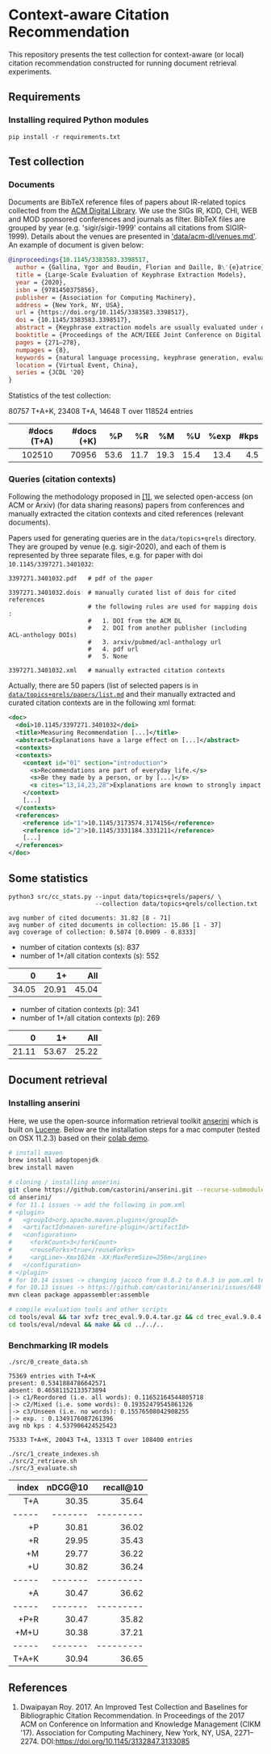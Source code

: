 # Context-aware Citation Recommendation

This repository presents the test collection for context-aware (or local)
citation recommendation constructed for running document retrieval experiments.

## Requirements

### Installing required Python modules 

```
pip install -r requirements.txt 
```

## Test collection

### Documents 

Documents are BibTeX reference files of papers about IR-related topics collected from the [ACM Digital Library](https://dl.acm.org/). We use the SIGs IR, KDD, CHI, WEB and MOD sponsored conferences and journals as filter. BibTeX files are grouped by year (e.g. 'sigir/sigir-1999' contains all citations from SIGIR-1999). Details about the venues are presented in ['data/acm-dl/venues.md'](venues). An example of document is given below:

```bibtex
@inproceedings{10.1145/3383583.3398517,
  author = {Gallina, Ygor and Boudin, Florian and Daille, B\'{e}atrice},
  title = {Large-Scale Evaluation of Keyphrase Extraction Models},
  year = {2020},
  isbn = {9781450375856},
  publisher = {Association for Computing Machinery},
  address = {New York, NY, USA},
  url = {https://doi.org/10.1145/3383583.3398517},
  doi = {10.1145/3383583.3398517},
  abstract = {Keyphrase extraction models are usually evaluated under different, not directly comparable, experimental setups. [...]},
  booktitle = {Proceedings of the ACM/IEEE Joint Conference on Digital Libraries in 2020},
  pages = {271–278},
  numpages = {8},
  keywords = {natural language processing, keyphrase generation, evaluation},
  location = {Virtual Event, China},
  series = {JCDL '20}
}
```

Statistics of the test collection:

80757 T+A+K, 23408 T+A, 14648 T over 118524 entries

| #docs (T+A) | #docs (+K) |   %P |   %R |   %M |   %U | %exp | #kps |
| -----------:| ----------:| ----:| ----:| ----:| ----:| ----:| ----:|
|      102510 |      70956 | 53.6 | 11.7 | 19.3 | 15.4 | 13.4 |  4.5 |

### Queries (citation contexts)

Following the methodology proposed in [[1]](https://doi.org/10.1145/3132847.3133085), 
we selected open-access (on ACM or Arxiv) (for data sharing reasons) papers from 
conferences and manually extracted the citation contexts and cited references (relevant
documents).

Papers used for generating queries are in the `data/topics+qrels`
directory. They are grouped by venue (e.g. sigir-2020), and each of
them is represented by three separate files, e.g. for paper with
doi `10.1145/3397271.3401032`:

```
3397271.3401032.pdf   # pdf of the paper

3397271.3401032.dois  # manually curated list of dois for cited references
                      # the following rules are used for mapping dois :
                      #   1. DOI from the ACM DL
                      #   2. DOI from another publisher (including ACL-anthology DOIs)
                      #   3. arxiv/pubmed/acl-anthology url
                      #   4. pdf url
                      #   5. None

3397271.3401032.xml   # manually extracted citation contexts
```

Actually, there are 50 papers (list of selected papers is in 
[`data/topics+qrels/papers/list.md`](data/topics+qrels/papers/list.md) and
their manually extracted and curated citation contexts are in the
following xml format:

```xml
<doc>
  <doi>10.1145/3397271.3401032</doi>
  <title>Measuring Recommendation [...]</title>
  <abstract>Explanations have a large effect on [...]</abstract>
  <contexts>
  <contexts>
    <context id="01" section="introduction">
      <s>Recommendations are part of everyday life.</s>
      <s>Be they made by a person, or by [...]</s>
      <s cites="13,14,23,28">Explanations are known to strongly impact how the recipient of a recommendation responds [13, 14, 23, 28], yet the effect is still not well understood.</s>
    </context>
    [...]
  </contexts>
  <references>
    <reference id="1">10.1145/3173574.3174156</reference>
    <reference id="2">10.1145/3331184.3331211</reference>
    [...]
  </references>
</doc>
```

## Some statistics

```
python3 src/cc_stats.py --input data/topics+qrels/papers/ \
                        --collection data/topics+qrels/collection.txt

avg number of cited documents: 31.82 [8 - 71]
avg number of cited documents in collection: 15.86 [1 - 37]
avg coverage of collection: 0.5074 [0.0909 - 0.8333]
```

- number of citation contexts (s): 837
- number of 1+/all citation contexts (s): 552

|     0 |    1+ |   All |
| -----:| -----:| -----:|
| 34.05 | 20.91 | 45.04 |

- number of citation contexts (p): 341
- number of 1+/all citation contexts (p): 269

|     0 |    1+ |   All |
| -----:| -----:| -----:|
| 21.11 | 53.67 | 25.22 |

## Document retrieval

### Installing anserini

Here, we use the open-source information retrieval toolkit 
[anserini](http://anserini.io/) which is built on 
[Lucene](https://lucene.apache.org/).
Below are the installation steps for a mac computer (tested on OSX 11.2.3) based
on their [colab demo](https://colab.research.google.com/drive/1s44ylhEkXDzqNgkJSyXDYetGIxO9TWZn).

```bash
# install maven
brew install adoptopenjdk
brew install maven

# cloning / installing anserini
git clone https://github.com/castorini/anserini.git --recurse-submodules
cd anserini/
# for 11.1 issues -> add the following in pom.xml
# <plugin>
#   <groupId>org.apache.maven.plugins</groupId>
#   <artifactId>maven-surefire-plugin</artifactId>
#   <configuration>
#     <forkCount>3</forkCount>
#     <reuseForks>true</reuseForks>
#     <argLine>-Xmx1024m -XX:MaxPermSize=256m</argLine>
#   </configuration>
# </plugin>
# for 10.14 issues -> changing jacoco from 0.8.2 to 0.8.3 in pom.xml to build correctly
# for 10.13 issues -> https://github.com/castorini/anserini/issues/648
mvn clean package appassembler:assemble

# compile evaluation tools and other scripts
cd tools/eval && tar xvfz trec_eval.9.0.4.tar.gz && cd trec_eval.9.0.4 && make && cd ../../..
cd tools/eval/ndeval && make && cd ../../..
```

### Benchmarking IR models

```
./src/0_create_data.sh

75369 entries with T+A+K
present: 0.5341884786642571
absent: 0.46581152133573894
|-> c1/Reordored (i.e. all words): 0.11652164544805718
|-> c2/Mixed (i.e. some words): 0.19352479545861326
|-> c3/Unseen (i.e. no words): 0.15576508042908255
|-> exp. : 0.1349176087261396
avg nb kps : 4.537906424525423

75333 T+A+K, 20043 T+A, 13313 T over 108400 entries

./src/1_create_indexes.sh
./src/2_retrieve.sh
./src/3_evaluate.sh

```

| index | nDCG@10 | recall@10 |
| -----:| -------:| ---------:| 
|   T+A |   30.35 |     35.64 |
| ----- | ------- | --------- |
|    +P |   30.81 |     36.02 |
|    +R |   29.95 |     35.43 |
|    +M |   29.77 |     36.22 |
|    +U |   30.82 |     36.24 |
| ----- | ------- | --------- |
|    +A |   30.47 |     36.62 |
| ----- | ------- | --------- |
|  +P+R |   30.47 |     35.82 |
|  +M+U |   30.38 |     37.21 |
| ----- | ------- | --------- |
| T+A+K |   30.94 |     36.65 |

## References

1. Dwaipayan Roy. 2017. An Improved Test Collection and Baselines for
   Bibliographic Citation Recommendation. In Proceedings of the 2017 ACM on 
   Conference on Information and Knowledge Management (CIKM '17). Association 
   for Computing Machinery, New York, NY, USA, 2271–2274. 
   DOI:https://doi.org/10.1145/3132847.3133085